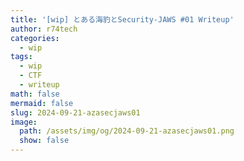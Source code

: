```yaml
---
title: '[wip] とある海豹とSecurity-JAWS #01 Writeup'
author: r74tech
categories:
  - wip
tags:
  - wip
  - CTF
  - writeup
math: false
mermaid: false
slug: 2024-09-21-azasecjaws01
image:
  path: /assets/img/og/2024-09-21-azasecjaws01.png
  show: false
---
```


